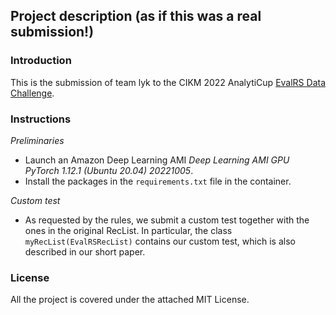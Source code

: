 
## Project description (as if this was a real submission!)

### Introduction

This is the submission of team lyk to the CIKM 2022 AnalytiCup  [EvalRS Data Challenge](https://github.com/RecList/evalRS-CIKM-2022).

### Instructions

_Preliminaries_

* Launch an Amazon Deep Learning AMI _Deep Learning AMI GPU PyTorch 1.12.1 (Ubuntu 20.04) 20221005_.
* Install the packages in the `requirements.txt` file in the container.

_Custom test_

* As requested by the rules, we submit a custom test together with the ones in the original RecList. In particular, the class `myRecList(EvalRSRecList)` contains our custom test, which is also described in our short paper.

### License 

All the project is covered under the attached MIT License.
